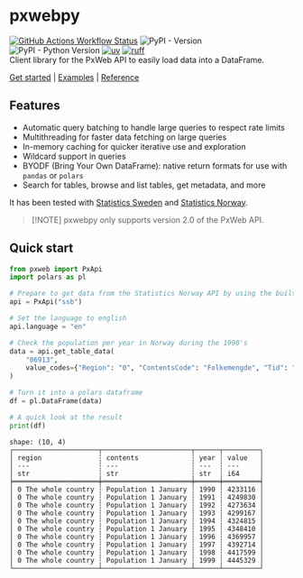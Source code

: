 # pxwebpy


[![GitHub Actions Workflow
Status](https://img.shields.io/github/actions/workflow/status/stefur/pxwebpy/ci.yml?style=flat-square&label=ci)](https://github.com/stefur/pxwebpy/actions/workflows/ci.yml)
![PyPI -
Version](https://img.shields.io/pypi/v/pxwebpy?style=flat-square.png)
![PyPI - Python
Version](https://img.shields.io/pypi/pyversions/pxwebpy?style=flat-square.png)
[![uv](https://img.shields.io/endpoint?url=https://raw.githubusercontent.com/astral-sh/uv/main/assets/badge/v0.json&style=flat-square)](https://github.com/astral-sh/uv)
[![ruff](https://img.shields.io/endpoint?url=https://raw.githubusercontent.com/astral-sh/ruff/main/assets/badge/v2.json&style=flat-square)](https://github.com/astral-sh/ruff)  
Client library for the PxWeb API to easily load data into a DataFrame.

[Get started](https://stefur.github.io/pxwebpy) \|
[Examples](https://stefur.github.io/pxwebpy/examples) \|
[Reference](https://stefur.github.io/pxwebpy/reference)

## Features

- Automatic query batching to handle large queries to respect rate
  limits
- Multithreading for faster data fetching on large queries
- In-memory caching for quicker iterative use and exploration
- Wildcard support in queries
- BYODF (Bring Your Own DataFrame): native return formats for use with
  `pandas` or `polars`
- Search for tables, browse and list tables, get metadata, and more

It has been tested with [Statistics Sweden](https://scb.se) and
[Statistics Norway](https://www.ssb.no).

> \[!NOTE\] pxwebpy only supports version 2.0 of the PxWeb API.

## Quick start

``` python
from pxweb import PxApi
import polars as pl

# Prepare to get data from the Statistics Norway API by using the builtin URL
api = PxApi("ssb")

# Set the language to english
api.language = "en"

# Check the population per year in Norway during the 1990's
data = api.get_table_data(
    "06913",
    value_codes={"Region": "0", "ContentsCode": "Folkemengde", "Tid": "199*"},
)

# Turn it into a polars dataframe
df = pl.DataFrame(data)

# A quick look at the result
print(df)
```

    shape: (10, 4)
    ┌─────────────────────┬──────────────────────┬──────┬─────────┐
    │ region              ┆ contents             ┆ year ┆ value   │
    │ ---                 ┆ ---                  ┆ ---  ┆ ---     │
    │ str                 ┆ str                  ┆ str  ┆ i64     │
    ╞═════════════════════╪══════════════════════╪══════╪═════════╡
    │ 0 The whole country ┆ Population 1 January ┆ 1990 ┆ 4233116 │
    │ 0 The whole country ┆ Population 1 January ┆ 1991 ┆ 4249830 │
    │ 0 The whole country ┆ Population 1 January ┆ 1992 ┆ 4273634 │
    │ 0 The whole country ┆ Population 1 January ┆ 1993 ┆ 4299167 │
    │ 0 The whole country ┆ Population 1 January ┆ 1994 ┆ 4324815 │
    │ 0 The whole country ┆ Population 1 January ┆ 1995 ┆ 4348410 │
    │ 0 The whole country ┆ Population 1 January ┆ 1996 ┆ 4369957 │
    │ 0 The whole country ┆ Population 1 January ┆ 1997 ┆ 4392714 │
    │ 0 The whole country ┆ Population 1 January ┆ 1998 ┆ 4417599 │
    │ 0 The whole country ┆ Population 1 January ┆ 1999 ┆ 4445329 │
    └─────────────────────┴──────────────────────┴──────┴─────────┘
